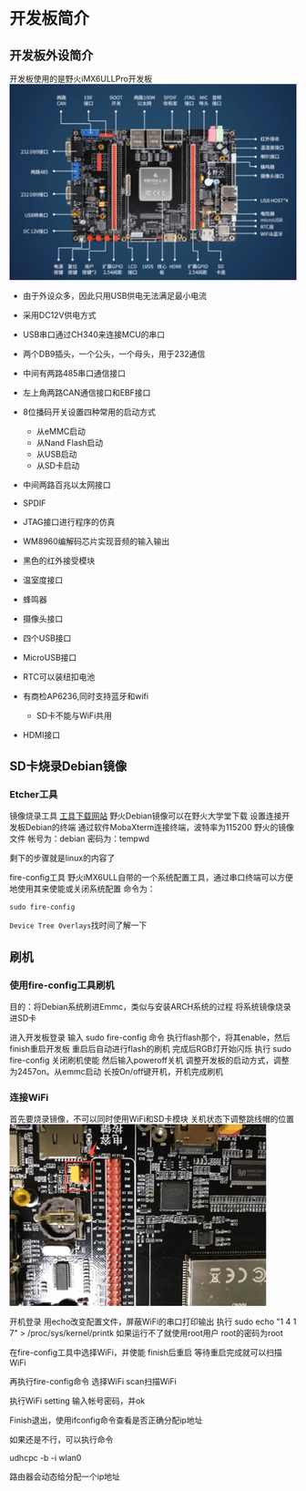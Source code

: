 # 开发板简介
## 开发板外设简介
开发板使用的是野火iMX6ULLPro开发板
![Pasted image 20210524212555](../../../../../../../pictures/Pasted%20image%2020210524212555.png)
+ 由于外设众多，因此只用USB供电无法满足最小电流
+ 采用DC12V供电方式
+ USB串口通过CH340来连接MCU的串口
+ 两个DB9插头，一个公头，一个母头，用于232通信
+ 中间有两路485串口通信接口
+ 左上角两路CAN通信接口和EBF接口
+ 8位播码开关设置四种常用的启动方式
	+  从eMMC启动
	+  从Nand Flash启动
	+  从USB启动
	+  从SD卡启动
+ 中间两路百兆以太网接口
+ SPDIF
+ JTAG接口进行程序的仿真
+ WM8960编解码芯片实现音频的输入输出
+ 黑色的红外接受模块
+ 温室度接口
+ 蜂鸣器
+ 摄像头接口
+ 四个USB接口
+ MicroUSB接口
+ RTC可以装纽扣电池
+ 有商检AP6236,同时支持蓝牙和wifi
	+ SD卡不能与WiFi共用

+ HDMI接口

## SD卡烧录Debian镜像
### Etcher工具
镜像烧录工具
[工具下载网站](https://www.balena.io/etcher/)
野火Debian镜像可以在野火大学堂下载
设置连接开发板Debian的终端
通过软件MobaXterm连接终端，波特率为115200
野火的镜像文件
帐号为：debian
密码为：tempwd

剩下的步骤就是linux的内容了

fire-config工具
野火iMX6ULL自带的一个系统配置工具，通过串口终端可以方便地使用其来使能或关闭系统配置
命令为：
```shell
sudo fire-config
```
`Device Tree Overlays`找时间了解一下


## 刷机
### 使用fire-config工具刷机
目的：将Debian系统刷进Emmc，类似与安装ARCH系统的过程
将系统镜像烧录进SD卡

进入开发板登录
输入
sudo fire-config
命令
执行flash那个，将其enable，然后finish重启开发板
重启后自动进行flash的刷机
完成后RGB灯开始闪烁
执行
sudo fire-config
关闭刷机使能
然后输入poweroff关机
调整开发板的启动方式，调整为2457on。从emmc启动
长按On/off键开机，开机完成刷机


### 连接WiFi
首先要烧录镜像，不可以同时使用WiFi和SD卡模块
关机状态下调整跳线帽的位置
![Pasted image 20210526173717](../../../../../../../pictures/Pasted%20image%2020210526173717.png)

开机登录
用echo改变配置文件，屏蔽WiFi的串口打印输出
执行
sudo echo "1 4 1 7" > /proc/sys/kernel/printk
如果运行不了就使用root用户
root的密码为root

在fire-config工具中选择WiFi，并使能
finish后重启
等待重启完成就可以扫描WiFi

再执行fire-config命令
选择WiFi scan扫描WiFi

执行WiFi setting
输入帐号密码，并ok

Finish退出，使用ifconfig命令查看是否正确分配ip地址

如果还是不行，可以执行命令

udhcpc -b -i wlan0

路由器会动态给分配一个ip地址



